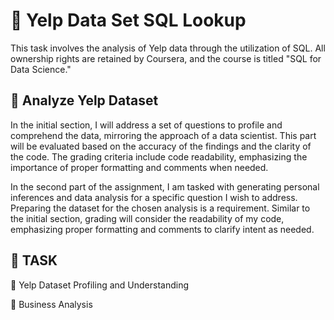 # 🌻 Yelp Data Set SQL Lookup

This task involves the analysis of Yelp data through the utilization of SQL.  All ownership rights are retained by Coursera, and the course is titled "SQL for Data Science."

## 🌻 Analyze Yelp Dataset

In the initial section, I will address a set of questions to profile and comprehend the data, mirroring the approach of a data scientist. This part will be evaluated based on the accuracy of the findings and the clarity of the code. The grading criteria include code readability, emphasizing the importance of proper formatting and comments when needed.

In the second part of the assignment, I am tasked with generating personal inferences and data analysis for a specific question I wish to address. Preparing the dataset for the chosen analysis is a requirement. Similar to the initial section, grading will consider the readability of my code, emphasizing proper formatting and comments to clarify intent as needed.

## 🌻 TASK

🌻 Yelp Dataset Profiling and Understanding

🌻 Business Analysis
